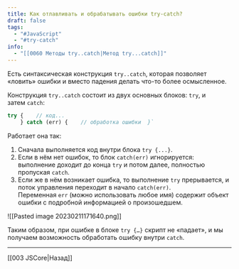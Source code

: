 ```yaml
---
title: Как отлавливать и обрабатывать ошибки try-catch?
draft: false
tags:
  - "#JavaScript"
  - "#try-catch"
info:
  - "[[0060 Методы try..catch|Метод try...catch]]"
---
```

Есть синтаксическая конструкция `try..catch`, которая позволяет «ловить» ошибки и вместо падения делать что-то более осмысленное.

Конструкция `try..catch` состоит из двух основных блоков: `try`, и затем `catch`:

```javascript
try {    // код...
	} catch (err) {    // обработка ошибки  }`
```

Работает она так:

1.  Сначала выполняется код внутри блока `try {...}`.
2.  Если в нём нет ошибок, то блок `catch(err)` игнорируется: выполнение доходит до конца `try` и потом далее, полностью пропуская `catch`.
3.  Если же в нём возникает ошибка, то выполнение `try` прерывается, и поток управления переходит в начало `catch(err)`. Переменная `err` (можно использовать любое имя) содержит объект ошибки с подробной информацией о произошедшем.

![[Pasted image 20230211171640.png]]

Таким образом, при ошибке в блоке `try {…}` скрипт не «падает», и мы получаем возможность обработать ошибку внутри `catch`.

---

[[003 JSCore|Назад]]
